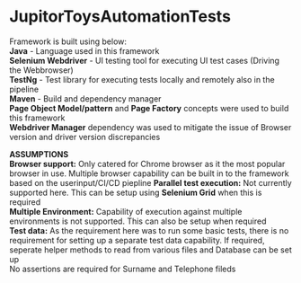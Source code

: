 # JupitorToysAutomationTests
Framework is built using below:  
**Java** - Language used in this framework  
**Selenium Webdriver** - UI testing tool for executing UI test cases (Driving the Webbrowser)  
**TestNg** - Test library for executing tests locally and remotely also in the pipeline  
**Maven** - Build and dependency manager  
**Page Object Model/pattern** and **Page Factory** concepts were used to build this framework  
**Webdriver Manager** dependency was used to mitigate the issue of Browser version and driver version discrepancies  

**ASSUMPTIONS**  
**Browser support:** Only catered for Chrome browser as it the most popular browser in use. Multiple browser capability can be built in to the framework based on the userinput/CI/CD piepline
**Parallel test execution:** Not currently supported here. This can be setup using **Selenium Grid** when this is required  
**Multiple Environment:** Capability of execution against multiple environments is not supported. This can also be setup when required  
**Test data:** As the requirement here was to run some basic tests, there is no requirement for setting up a separate test data capability. If required, seperate helper methods to read from various files and Database can be set up  
No assertions are required for Surname and Telephone fileds  
